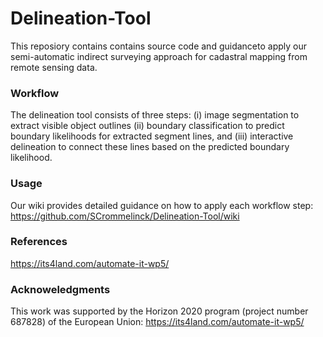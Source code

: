 # Delineation-Tool
This reposiory contains contains source code and guidanceto apply our semi-automatic indirect surveying approach for cadastral mapping from remote sensing data.

### Workflow
The delineation tool consists of three steps:
  (i) image segmentation to extract visible object outlines 
  (ii) boundary classification to predict boundary likelihoods for extracted segment lines, and 
  (iii) interactive delineation to connect these lines based on the predicted boundary likelihood.

### Usage
Our wiki provides detailed guidance on how to apply each workflow step:
https://github.com/SCrommelinck/Delineation-Tool/wiki

### References
https://its4land.com/automate-it-wp5/

### Acknoweledgments
This work was supported by the Horizon 2020 program (project number 687828) of the European Union:
https://its4land.com/automate-it-wp5/ 

